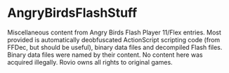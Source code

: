 # AngryBirdsFlashStuff
Miscellaneous content from Angry Birds Flash Player 11/Flex entries. Most provided is automatically deobfuscated ActionScript scripting code (from FFDec, but should be useful), binary data files and decompiled Flash files. Binary data files were named by their content. No content here was acquired illegally. Rovio owns all rights to original games.
